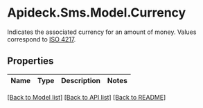 # Apideck.Sms.Model.Currency
Indicates the associated currency for an amount of money. Values correspond to [ISO 4217](https://en.wikipedia.org/wiki/ISO_4217).

## Properties

Name | Type | Description | Notes
------------ | ------------- | ------------- | -------------

[[Back to Model list]](../README.md#documentation-for-models) [[Back to API list]](../README.md#documentation-for-api-endpoints) [[Back to README]](../README.md)

